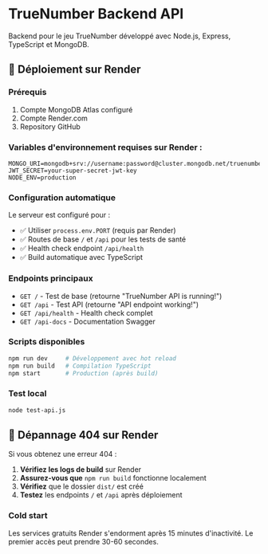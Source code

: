 # TrueNumber Backend API

Backend pour le jeu TrueNumber développé avec Node.js, Express, TypeScript et MongoDB.

## 🚀 Déploiement sur Render

### Prérequis
1. Compte MongoDB Atlas configuré
2. Compte Render.com
3. Repository GitHub

### Variables d'environnement requises sur Render :
```
MONGO_URI=mongodb+srv://username:password@cluster.mongodb.net/truenumber
JWT_SECRET=your-super-secret-jwt-key
NODE_ENV=production
```

### Configuration automatique
Le serveur est configuré pour :
- ✅ Utiliser `process.env.PORT` (requis par Render)
- ✅ Routes de base `/` et `/api` pour les tests de santé
- ✅ Health check endpoint `/api/health`
- ✅ Build automatique avec TypeScript

### Endpoints principaux
- `GET /` - Test de base (retourne "TrueNumber API is running!")
- `GET /api` - Test API (retourne "API endpoint working!")
- `GET /api/health` - Health check complet
- `GET /api-docs` - Documentation Swagger

### Scripts disponibles
```bash
npm run dev     # Développement avec hot reload
npm run build   # Compilation TypeScript
npm start       # Production (après build)
```

### Test local
```bash
node test-api.js
```

## 🔧 Dépannage 404 sur Render

Si vous obtenez une erreur 404 :

1. **Vérifiez les logs de build** sur Render
2. **Assurez-vous que** `npm run build` fonctionne localement
3. **Vérifiez** que le dossier `dist/` est créé
4. **Testez** les endpoints `/` et `/api` après déploiement

### Cold start
Les services gratuits Render s'endorment après 15 minutes d'inactivité. Le premier accès peut prendre 30-60 secondes.
